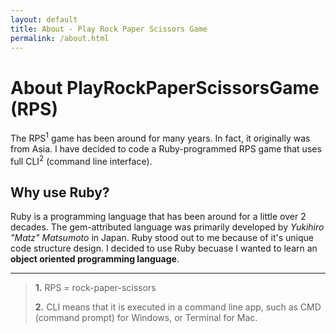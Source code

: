 ```yaml
---
layout: default
title: About - Play Rock Paper Scissors Game
permalink: /about.html
---
```


# About PlayRockPaperScissorsGame (RPS)

The RPS<sup>1</sup> game has been around for many years. In fact, it originally was from Asia. 
I have decided to code a Ruby-programmed RPS game that uses full CLI<sup>2</sup> (command line interface).

## Why use Ruby?

Ruby is a programming language that has been around for a little over 2 decades. The gem-attributed language was primarily developed by *Yukihiro "Matz" Matsumoto* in Japan. Ruby stood out to me because of it's unique code structure design. I decided to use Ruby becuase I wanted to learn an **object oriented programming language**.

________

> **1.** RPS = rock-paper-scissors
> 
> **2.** CLI means that it is executed in a command line app, such as CMD (command prompt) for Windows, or Terminal for Mac.
